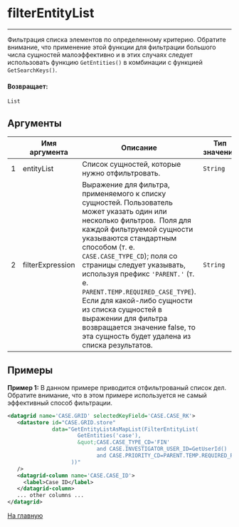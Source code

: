 # filterEntityList

---

Фильтрация списка элементов по определенному критерию.
Обратите внимание, что применение этой функции для фильтрации большого числа сущностей малоэффективно и в этих случаях
следует использовать функцию `GetEntities()` в комбинации с функцией `GetSearchKeys()`.

#### Возвращает:

`List`

## Аргументы

|  | Имя аргумента | Описание | Тип значения |
| --- | --- | --- | --- |
| 1 | entityList | Список сущностей, которые нужно отфильтровать. | `String` |
| 2 | filterExpression | Выражение для фильтра, применяемого к списку сущностей. Пользователь может указать один или несколько фильтров.  Поля для каждой фильтруемой сущности указываются стандартным способом (т. е. `CASE.CASE_TYPE_CD`); поля со страницы следует указывать, используя префикс `'PARENT.'` (т. е. `PARENT.TEMP.REQUIRED_CASE_TYPE`). Если для какой-либо сущности из списка сущностей в выражении для фильтра возвращается значение false, то эта сущность будет удалена из списка результатов. | `String` |

## Примеры

**Пример 1:** В данном примере приводится отфильтрованый список дел. Обратите внимание, что в этом примере используется не самый эффективный способ фильтрации.
```xml
<datagrid name='CASE.GRID' selectedKeyField='CASE.CASE_RK'>
   <datastore id="CASE.GRID.store"
              data="GetEntityListAsMapList(FilterEntityList(
                      GetEntities('case'),
                      &quot;CASE.CASE_TYPE_CD='FIN'
                            and CASE.INVESTIGATOR_USER_ID=GetUserId()
                            and CASE.PRIORITY_CD=PARENT.TEMP.REQUIRED_PRIORITY&quot;
                    ))"
   />
   <datagrid-column name='CASE.CASE_ID'>
     <label>Case ID</label>
   </datagrid-column>
   ... other columns ...
</datagrid>
```



[На главную](./)
